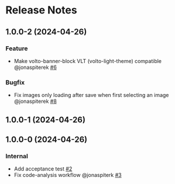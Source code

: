 # Release Notes

<!-- You should *NOT* be adding new change log entries to this file.
     You should create a file in the news directory instead.
     For helpful instructions, please see:
     https://6.docs.plone.org/contributing/index.html?highlight=towncrier#change-log-entry
-->

<!-- towncrier release notes start -->

## 1.0.0-2 (2024-04-26)

### Feature

- Make volto-banner-block VLT (volto-light-theme) compatible @jonaspiterek [#6](https://github.com/volto-banner-block/pull/6)

### Bugfix

- Fix images only loading after save when first selecting an image @jonaspiterek [#8](https://github.com/volto-banner-block/pull/8)

## 1.0.0-1 (2024-04-26)

## 1.0.0-0 (2024-04-26)

### Internal

- Add acceptance test [#2](https://github.com/volto-banner-block/pull/2)
- Fix code-analysis workflow @jonaspiterk [#3](https://github.com/volto-banner-block/pull/3)
